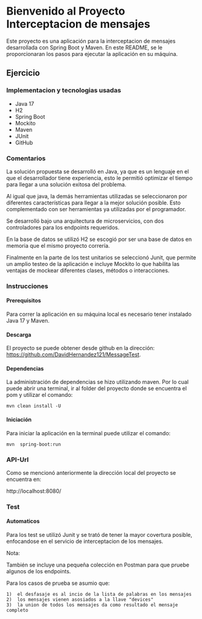 
# Bienvenido al Proyecto Interceptacion de mensajes

Este proyecto es una aplicación para la interceptacion de mensajes desarrollada con Spring Boot y Maven. En este README, se le proporcionaran los pasos para ejecutar la aplicación en su máquina.

## Ejercicio

### Implementacion y tecnologias usadas

- Java 17
- H2
- Spring Boot 
- Mockito
- Maven
- JUnit
- GitHub


### Comentarios

La solución propuesta se desarrolló en Java, ya que es un lenguaje en el que el desarrollador tiene experiencia, esto le permitió optimizar el tiempo para llegar a una solución exitosa del problema.

Al igual que java, la demás herramientas utilizadas se seleccionaron por diferentes características para llegar a la mejor solución posible. Esto complementado con ser herramientas ya utilizadas por el programador.

Se desarrolló bajo una arquitectura de microservicios, con dos controladores para los endpoints requeridos.

En la base de datos se utilizó H2 se escogió por ser una base de datos en memoria que el mismo proyecto correría.

Finalmente en la parte de los test unitarios se seleccionó Junit, que permite un amplio testeo de la aplicación e incluye Mockito lo que habilita las ventajas de mockear diferentes clases, métodos o interacciones.

### Instrucciones

#### Prerequisitos

Para correr la aplicación en su máquina local es necesario tener instalado Java 17 y Maven.

#### Descarga

El proyecto se puede obtener desde github en la dirección: https://github.com/DavidHernandez121/MessageTest.

#### Dependencias

La administración de dependencias se hizo utilizando maven. Por lo cual puede abrir una terminal, ir al folder del proyecto donde se encuentra el pom y utilizar el comando:

```
mvn clean install -U
```

#### Iniciación

Para iniciar la aplicación en la terminal puede utilizar el comando:

```
mvn  spring-boot:run

```

### API-Url

Como se mencionó anteriormente la dirección local del proyecto se encuentra en:

http://localhost:8080/

### Test

#### Automaticos

Para los test se utilizó Junit y se trató de tener la mayor covertura posible, enfocandose en el servicio de interceptacion de los mensajes.


Nota:

También se incluye una pequeña colección en Postman para que pruebe algunos de los endpoints.

Para los casos de prueba se asumio que:

    1)  el desfasaje es al incio de la lista de palabras en los mensajes
    2)  los mensajes vienen asosiados a la llave "devices"
    3)  la union de todos los mensajes da como resultado el mensaje completo
